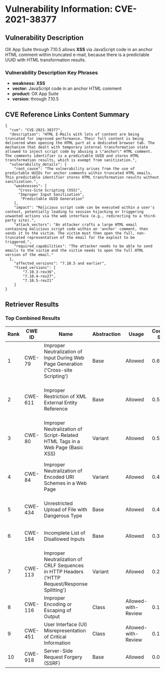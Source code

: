 # Vulnerability Information: CVE-2021-38377

## Vulnerability Description
OX App Suite through 7.10.5 allows **XSS** via JavaScript code in an anchor HTML comment within truncated e-mail, because there is a predictable UUID with HTML transformation results.

### Vulnerability Description Key Phrases
- **weakness:** **XSS**
- **vector:** JavaScript code in an anchor HTML comment
- **product:** OX App Suite
- **version:** through 7.10.5

## CVE Reference Links Content Summary
```
{
  "cve": "CVE-2021-38377",
  "description": "HTML E-Mails with lots of content are being truncated for improved performance. Their full content is being delivered when opening the HTML part at a dedicated browser tab. The mechanism that dealt with temporary internal transformation state allowed to inject script code by abusing a \"anchor\" HTML comment. The comments identifier is a predictable UUID and stores HTML transformation results, which is exempt from sanitization.",
  "vulnerability_details": {
    "root_cause": "The vulnerability arises from the use of predictable UUIDs for anchor comments within truncated HTML emails. This predictable identifier stores HTML transformation results without sanitization.",
    "weaknesses": [
      "Cross-Site Scripting (XSS)",
      "Improper Input Sanitization",
       "Predictable UUID Generation"
    ],
    "impact": "Malicious script code can be executed within a user's context, potentially leading to session hijacking or triggering unwanted actions via the web interface (e.g., redirecting to a third-party site).",
    "attack_vectors": "An attacker crafts a large HTML email containing malicious script code within an 'anchor' comment, then sends it to the victim. The victim must then open the full, non-truncated representation of the email for the exploit to be triggered.",
    "required_capabilities": "The attacker needs to be able to send emails to the victim and the victim needs to open the full HTML version of the email."
  },
    "affected_versions": "7.10.5 and earlier",
    "fixed_versions": [
        "7.10.3-rev36",
        "7.10.4-rev27",
        "7.10.5-rev21"
    ]
}
```

## Retriever Results

### Top Combined Results

| Rank | CWE ID | Name | Abstraction | Usage | Combined Score | Retrievers | Individual Scores |
|------|--------|------|-------------|-------|---------------|------------|-------------------|
| 1 | CWE-79 | Improper Neutralization of Input During Web Page Generation ('Cross-site Scripting') | Base | Allowed | 0.6899 | dense, sparse, graph | dense: 0.576, sparse: 0.126, graph: 0.921 |
| 2 | CWE-611 | Improper Restriction of XML External Entity Reference | Base | Allowed | 0.5409 | dense, sparse, graph | dense: 0.555, sparse: 0.093, graph: 0.588 |
| 3 | CWE-80 | Improper Neutralization of Script-Related HTML Tags in a Web Page (Basic XSS) | Variant | Allowed | 0.5064 | dense, sparse, graph | dense: 0.586, sparse: 0.098, graph: 0.556 |
| 4 | CWE-84 | Improper Neutralization of Encoded URI Schemes in a Web Page | Variant | Allowed | 0.4957 | dense, sparse, graph | dense: 0.545, sparse: 0.116, graph: 0.553 |
| 5 | CWE-434 | Unrestricted Upload of File with Dangerous Type | Base | Allowed | 0.4171 | sparse, graph | sparse: 0.104, graph: 1.000 |
| 6 | CWE-184 | Incomplete List of Disallowed Inputs | Base | Allowed | 0.3411 | sparse, graph | sparse: 0.103, graph: 0.789 |
| 7 | CWE-113 | Improper Neutralization of CRLF Sequences in HTTP Headers ('HTTP Request/Response Splitting') | Variant | Allowed | 0.2233 | sparse, graph | sparse: 0.098, graph: 0.520 |
| 8 | CWE-116 | Improper Encoding or Escaping of Output | Class | Allowed-with-Review | 0.1991 | dense, sparse | dense: 0.552, sparse: 0.110 |
| 9 | CWE-451 | User Interface (UI) Misrepresentation of Critical Information | Class | Allowed-with-Review | 0.1865 | dense, sparse | dense: 0.519, sparse: 0.100 |
| 10 | CWE-918 | Server-Side Request Forgery (SSRF) | Base | Allowed | 0.0579 | sparse | sparse: 0.101 |

